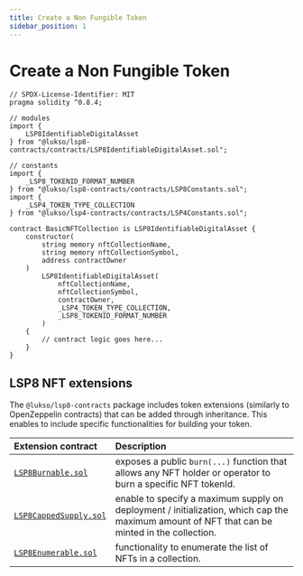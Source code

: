 ```yaml
---
title: Create a Non Fungible Token
sidebar_position: 1
---
```


# Create a Non Fungible Token

```solidity
// SPDX-License-Identifier: MIT
pragma solidity ^0.8.4;

// modules
import {
    LSP8IdentifiableDigitalAsset
} from "@lukso/lsp8-contracts/contracts/LSP8IdentifiableDigitalAsset.sol";

// constants
import {
    _LSP8_TOKENID_FORMAT_NUMBER
} from "@lukso/lsp8-contracts/contracts/LSP8Constants.sol";
import {
    _LSP4_TOKEN_TYPE_COLLECTION
} from "@lukso/lsp4-contracts/contracts/LSP4Constants.sol";

contract BasicNFTCollection is LSP8IdentifiableDigitalAsset {
    constructor(
        string memory nftCollectionName,
        string memory nftCollectionSymbol,
        address contractOwner
    )
        LSP8IdentifiableDigitalAsset(
            nftCollectionName,
            nftCollectionSymbol,
            contractOwner,
            _LSP4_TOKEN_TYPE_COLLECTION,
            _LSP8_TOKENID_FORMAT_NUMBER
        )
    {
        // contract logic goes here...
    }
}
```

## LSP8 NFT extensions

The `@lukso/lsp8-contracts` package includes token extensions (similarly to OpenZeppelin contracts) that can be added through inheritance. This enables to include specific functionalities for building your token.

| Extension contract                                                                                 | Description                                                                                                                                  |
| :------------------------------------------------------------------------------------------------- | :------------------------------------------------------------------------------------------------------------------------------------------- |
| [`LSP8Burnable.sol`](../contracts/LSP8IdentifiableDigitalAsset/extensions/LSP8Burnable.md)         | exposes a public `burn(...)` function that allows any NFT holder or operator to burn a specific NFT tokenId.                                 |
| [`LSP8CappedSupply.sol`](../contracts/LSP8IdentifiableDigitalAsset/extensions/LSP8CappedSupply.md) | enable to specify a maximum supply on deployment / initialization, which cap the maximum amount of NFT that can be minted in the collection. |
| [`LSP8Enumerable.sol`](../contracts/LSP8IdentifiableDigitalAsset/extensions/LSP8Enumerable.md)     | functionality to enumerate the list of NFTs in a collection.                                                                                 |
